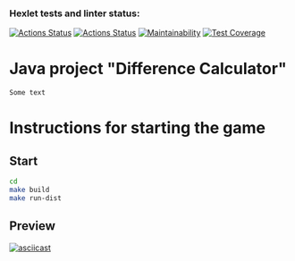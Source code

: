 ### Hexlet tests and linter status:
[![Actions Status](https://github.com/Aivaseda/java-project-71/actions/workflows/hexlet-check.yml/badge.svg)](https://github.com/Aivaseda/java-project-71/actions)
[![Actions Status](https://github.com/Aivaseda/java-project-71/actions/workflows/main.yml/badge.svg)](https://github.com/Aivaseda/java-project-71/actions)
[![Maintainability](https://api.codeclimate.com/v1/badges/025f5c5e50e8d097dad8/maintainability)](https://codeclimate.com/github/Aivaseda/java-project-71/maintainability)
[![Test Coverage](https://api.codeclimate.com/v1/badges/025f5c5e50e8d097dad8/test_coverage)](https://codeclimate.com/github/Aivaseda/java-project-71/test_coverage)

# Java project "Difference Calculator"
```
Some text
```
# Instructions for starting the game
## Start

```bash
cd 
make build
make run-dist
```
## Preview



[![asciicast](https://asciinema.org/a/zXTJ2mgyQpmCnWv7cnavLu1yX.svg)](https://asciinema.org/a/zXTJ2mgyQpmCnWv7cnavLu1yX)